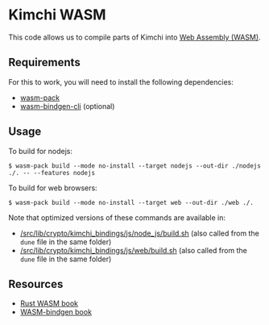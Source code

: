 # Kimchi WASM

This code allows us to compile parts of Kimchi into [Web Assembly (WASM)](https://webassembly.org/).

## Requirements

For this to work, you will need to install the following dependencies:

- [wasm-pack](https://rustwasm.github.io/wasm-pack/installer/)
- [wasm-bindgen-cli](https://rustwasm.github.io/docs/wasm-bindgen/reference/cli.html) (optional)

## Usage

To build for nodejs:

```console
$ wasm-pack build --mode no-install --target nodejs --out-dir ./nodejs ./. -- --features nodejs
```

To build for web browsers:

```console
$ wasm-pack build --mode no-install --target web --out-dir ./web ./.
```

Note that optimized versions of these commands are available in:

- [/src/lib/crypto/kimchi_bindings/js/node_js/build.sh](/src/lib/crypto/kimchi_bindings/js/node_js/build.sh) (also called from the `dune` file in the same folder)
- [/src/lib/crypto/kimchi_bindings/js/web/build.sh](/src/lib/crypto/kimchi_bindings/js/web/build.sh) (also called from the `dune` file in the same folder)

## Resources

- [Rust WASM book](https://rustwasm.github.io/docs/book/game-of-life/hello-world.html)
- [WASM-bindgen book](https://rustwasm.github.io/docs/wasm-bindgen/)
